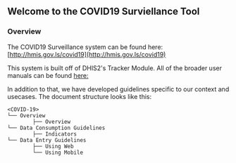 ## Welcome to the COVID19 Surviellance Tool

### Overview

The COVID19 Surveillance system can be found here: [http://hmis.gov.ls/covid19](http://hmis.gov.ls/covid19)

This system is built off of DHIS2's Tracker Module. All of the broader user manuals can be found [here:](https://dhis2.github.io/dhis2-docs/master/en/user/html/dhis2_user_manual_en.html)

In addition to that, we have developed guidelines specific to our context and usecases. The document structure looks like this:

```
<COVID-19>
└── Overview
        ├── Overview
└── Data Consumption Guidelines
        ├── Indicators
└── Data Entry Guidelines
        ├── Using Web
        └── Using Mobile
```